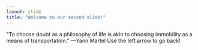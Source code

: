 ```yaml
---
layout: slide
title: "Welcome to our second slide!"
---
```

"To choose doubt as a philosophy of life is akin to choosing immobility as a means of transportation." —Yann Martel
Use the left arrow to go back!
